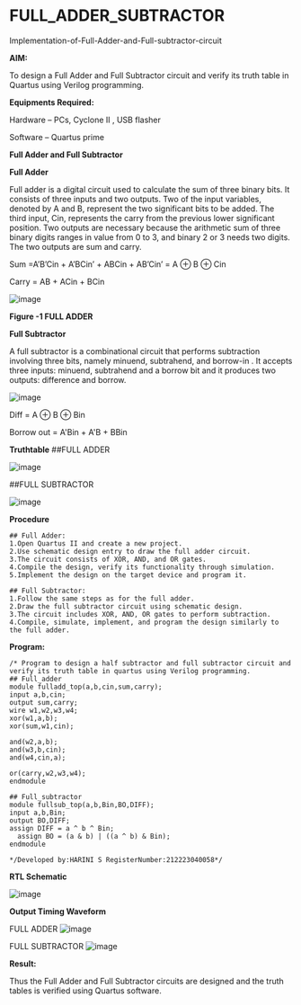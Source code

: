 # FULL_ADDER_SUBTRACTOR

Implementation-of-Full-Adder-and-Full-subtractor-circuit

**AIM:**

To design a Full Adder and Full Subtractor circuit and verify its truth table in Quartus using Verilog programming.

**Equipments Required:**

Hardware – PCs, Cyclone II , USB flasher

Software – Quartus prime

**Full Adder and Full Subtractor**

**Full Adder**

Full adder is a digital circuit used to calculate the sum of three binary bits. It consists of three inputs and two outputs. Two of the input variables, denoted by A and B, represent the two significant bits to be added. The third input, Cin, represents the carry from the previous lower significant position. Two outputs are necessary because the arithmetic sum of three binary digits ranges in value from 0 to 3, and binary 2 or 3 needs two digits. The two outputs are sum and carry.

Sum =A’B’Cin + A’BCin’ + ABCin + AB’Cin’ = A ⊕ B ⊕ Cin 

Carry = AB + ACin + BCin

![image](https://github.com/naavaneetha/FULL_ADDER_SUBTRACTOR/assets/154305477/0f30ba51-5ffb-4198-845f-18e054f675e7)

**Figure -1 FULL ADDER**

**Full Subtractor**

A full subtractor is a combinational circuit that performs subtraction involving three bits, namely minuend, subtrahend, and borrow-in . It accepts three inputs: minuend, subtrahend and a borrow bit and it produces two outputs: difference and borrow.

![image](https://github.com/naavaneetha/FULL_ADDER_SUBTRACTOR/assets/154305477/02b24f51-ab51-4304-9ad6-7b81ffc1ead5)

Diff = A ⊕ B ⊕ Bin 

Borrow out = A'Bin + A'B + BBin

**Truthtable**
##FULL ADDER

![image](https://github.com/harinisaravanan10/FULL_ADDER_SUBTRACTOR/assets/149035598/6d9d5dcd-738f-4b83-a1a5-8f0550e26db4)

##FULL SUBTRACTOR

![image](https://github.com/harinisaravanan10/FULL_ADDER_SUBTRACTOR/assets/149035598/bfe672f6-a901-4c87-8e84-77adb616fd5b)

**Procedure**

```
## Full Adder:
1.Open Quartus II and create a new project.
2.Use schematic design entry to draw the full adder circuit. 
3.The circuit consists of XOR, AND, and OR gates. 
4.Compile the design, verify its functionality through simulation. 
5.Implement the design on the target device and program it.

## Full Subtractor: 
1.Follow the same steps as for the full adder. 
2.Draw the full subtractor circuit using schematic design. 
3.The circuit includes XOR, AND, OR gates to perform subtraction. 
4.Compile, simulate, implement, and program the design similarly to the full adder.

```
**Program:**
```
/* Program to design a half subtractor and full subtractor circuit and verify its truth table in quartus using Verilog programming. 
## Full_adder
module fulladd_top(a,b,cin,sum,carry);
input a,b,cin;
output sum,carry;
wire w1,w2,w3,w4;       
xor(w1,a,b);
xor(sum,w1,cin);        

and(w2,a,b);
and(w3,b,cin);
and(w4,cin,a);

or(carry,w2,w3,w4);
endmodule 

## Full_subtractor
module fullsub_top(a,b,Bin,BO,DIFF);
input a,b,Bin;
output BO,DIFF;
assign DIFF = a ^ b ^ Bin;
  assign BO = (a & b) | ((a ^ b) & Bin);
endmodule

*/Developed by:HARINI S RegisterNumber:212223040058*/

```
**RTL Schematic**

![image](https://github.com/harinisaravanan10/FULL_ADDER_SUBTRACTOR/assets/149035598/c01e6c3c-d648-4bad-8a98-66d93df13f1a)

**Output Timing Waveform**

 FULL ADDER
 ![image](https://github.com/harinisaravanan10/FULL_ADDER_SUBTRACTOR/assets/149035598/3411cbc7-4f76-4664-a513-e348a9880eff)
 
FULL SUBTRACTOR
![image](https://github.com/harinisaravanan10/FULL_ADDER_SUBTRACTOR/assets/149035598/1cc068c4-6398-4a52-bae8-39c6657c0a9a)

**Result:**

Thus the Full Adder and Full Subtractor circuits are designed and the truth tables is verified using Quartus software.



